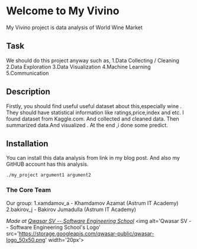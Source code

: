 # Welcome to My Vivino
My Vivino project is data analysis of World Wine Market

## Task
We should do this project anyway such as,
1.Data Collecting / Cleaning
2.Data Exploration
3.Data Visualization
4.Machine Learning
5.Communication

## Description
Firstly, you should find useful useful dataset about this,especially wine . 
They should have statistical information like ratings,price,index and etc.
I found dataset from Kaggle.com.
And collected and cleaned data.
Then summarized data.And visualized .
At the end ,i done some predict.

## Installation
You can install this data analysis from link in my blog post.
And also my GitHUB account has this analysis.

```
./my_project argument1 argument2
```

### The Core Team
Our group:
1.xamdamov_a - Khamdamov Azamat (Astrum IT Academy)
2.bakirov_j - Bakirov Jumadulla (Astrum IT Academy)

<span><i>Made at <a href='https://qwasar.io'>Qwasar SV -- Software Engineering School</a></i></span>
<span><img alt='Qwasar SV -- Software Engineering School's Logo' src='https://storage.googleapis.com/qwasar-public/qwasar-logo_50x50.png' width='20px'></span>
